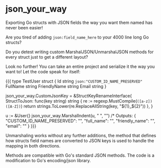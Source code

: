 # json_your_way
Exporting Go structs with JSON fields the way you want them named has never been easier!

Are you tired of adding `json:field_name_here` to your 4000 line long Go structs?

Do you detest writing custom MarshalJSON/UnmarshalJSON methods for every struct just to get a different layout?

Look no further!  You can take an entire project and serialize it the way you want to!  Let the code speak for itself:

{{{
type TestUser struct {
    Id           string `json:"CUSTOM_ID_NAME_PRESERVED"`
    FullName     string
    FriendlyName string
    Email        string
}

json_your_way.CustomJsonKey = &StructKeyRenameInterface{
    StructToJson: func(key string) string {
        re := regexp.MustCompile(`([a-z])([A-Z])`)
        return strings.ToLower(re.ReplaceAllString(key, "${1}_${2}"))
    },
}

u := &User{}
json_your_way.MarshalIndent(u, "    ", "")
/* Outputs:
{
    "CUSTOM_ID_NAME_PRESERVED": "",
    "full_name": "",
    "friendly_name": "",
    "email": ""
}
}}}

Unmarshaling works without any further additions, the method that defines how structs field names are converted to JSON keys is used to handle the mapping in both directions.

Methods are compatible with Go's standard JSON methods.  The code is a modification to Go's encoding/json library.
